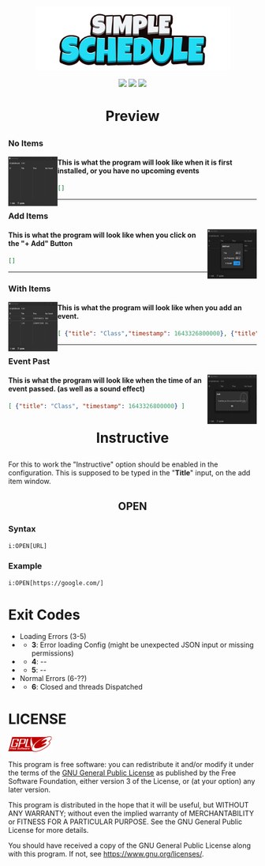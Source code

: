 <p align="center">
    <img src="./logos/1500x500-SimpleSchedule.png"
        height="130">
</p>
<p align="center">
    <a href="https://go.dev/" alt="Made In">
        <img src="https://img.shields.io/badge/MADE IN-Go-blue?style=for-the-badge&logo=go&logoColor=white" /></a>
    <a href="https://github.com/NeutronX-dev/SimpleSchedule/releases/latest" alt="Version">
        <img src="https://img.shields.io/badge/VERSION-1.0.1-yellow?style=for-the-badge" /></a>
    <a href="https://github.com/NeutronX-dev/SimpleSchedule/graphs/contributors" alt="Version">
        <img src="https://img.shields.io/github/contributors/NeutronX-dev/SimpleSchedule?style=for-the-badge" /></a>
</p>

# <p align="center">Preview</p>

### No Items
<a src="./logos/screenshot/1.0.1/items.png">
    <img align="left" height="100" width=100 src="./logos/screenshot/1.0.0/no-items.png">
</a>

#### This is what the program will look like when it is first installed, or you have no upcoming events
```json
[]
```

---

### Add Items
<a src="./logos/screenshot/1.0.1/add-item.png">
    <img align="right" height="100" width=100 src="./logos/screenshot/1.0.0/add-item.png">
</a>

#### This is what the program will look like when you click on the "+ Add" Button
```json
[]
```

---

### With Items
<a src="./logos/screenshot/1.0.1/items.png">
    <img align="left" height="100" width=100 src="./logos/screenshot/1.0.0/items.png">
</a>

#### This is what the program will look like when you add an event.
```json
[ {"title": "Class","timestamp": 1643326800000}, {"title": "Code","timestamp": 1643326200000} ]
```

---

### Event Past
<a src="./logos/screenshot/1.0.1/event-triggered.png">
    <img align="right" height="100" width=100 src="./logos/screenshot/1.0.0/event-triggered.png">
</a>

#### This is what the program will look like when the time of an event passed. (as well as a sound effect)
```json
[ {"title": "Class", "timestamp": 1643326800000} ]
```

# <p align="center">Instructive</p>
For this to work the "Instructive" option should be enabled in the configuration. This is supposed to be typed in the "**Title**" input, on the add item window.
## <p align="center">**OPEN**</p>
### Syntax
```
i:OPEN[URL]
```
### Example
```
i:OPEN[https://google.com/]
```


# Exit Codes
* Loading Errors (3-5)
* * **3**: Error loading Config (might be unexpected JSON input or missing permissions)
* * **4**: --
* * **5**: --
* Normal Errors (6-??)
* * **6**: Closed and threads Dispatched

# LICENSE
![gnu-logo](logos/gplv3-88x31.png)

This program is free software: you can redistribute it and/or modify
it under the terms of the [GNU General Public License](https://github.com/NeutronX-dev/ws.js/blob/main/LICENSE) as published by
the Free Software Foundation, either version 3 of the License, or
(at your option) any later version.

This program is distributed in the hope that it will be useful,
but WITHOUT ANY WARRANTY; without even the implied warranty of
MERCHANTABILITY or FITNESS FOR A PARTICULAR PURPOSE. See the
GNU General Public License for more details.

You should have received a copy of the GNU General Public License
along with this program. If not, see <https://www.gnu.org/licenses/>.